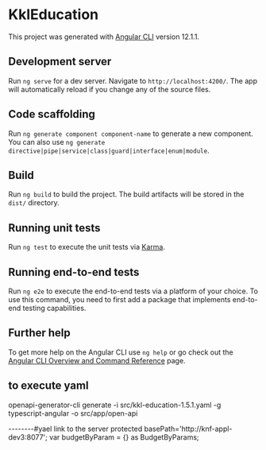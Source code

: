 # KklEducation

This project was generated with [Angular CLI](https://github.com/angular/angular-cli) version 12.1.1.

## Development server

Run `ng serve` for a dev server. Navigate to `http://localhost:4200/`. The app will automatically reload if you change any of the source files.

## Code scaffolding

Run `ng generate component component-name` to generate a new component. You can also use `ng generate directive|pipe|service|class|guard|interface|enum|module`.

## Build

Run `ng build` to build the project. The build artifacts will be stored in the `dist/` directory.

## Running unit tests

Run `ng test` to execute the unit tests via [Karma](https://karma-runner.github.io).

## Running end-to-end tests

Run `ng e2e` to execute the end-to-end tests via a platform of your choice. To use this command, you need to first add a package that implements end-to-end testing capabilities.

## Further help

To get more help on the Angular CLI use `ng help` or go check out the [Angular CLI Overview and Command Reference](https://angular.io/cli) page.

 ## to execute yaml
openapi-generator-cli generate -i src/kkl-education-1.5.1.yaml -g typescript-angular -o src/app/open-api

 --------#yael
 link to the server
    <!-- protected basePath='http://knf-appl-dev3:8077/shivek/kkl-education/1.1.0'; -->
     protected basePath='http://knf-appl-dev3:8077';
      var budgetByParam = {} as BudgetByParams;
